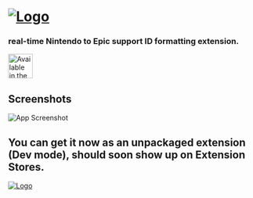 # [![Logo](https://i.imgur.com/GbMGXzp.png)](https://github.com/maximoospital/n2e)

### real-time Nintendo to Epic support ID formatting extension.
[<img src="https://storage.googleapis.com/web-dev-uploads/image/WlD8wC6g8khYWPJUsQceQkhXSlv1/UV4C4ybeBTsZt43U4xis.png" height="50" alt='Available in the Chrome Web Store'>](https://chromewebstore.google.com/detail/n2e/hjajjjgmaedckbnaghdfajgalaoapccj)

## Screenshots

![App Screenshot](https://i.imgur.com/EQCCYA6.png)

## You can get it now as an unpackaged extension (Dev mode), should soon show up on Extension Stores.

[![Logo](https://i.imgur.com/XlF4lM5.png)](https://github.com/maximoospital) 
